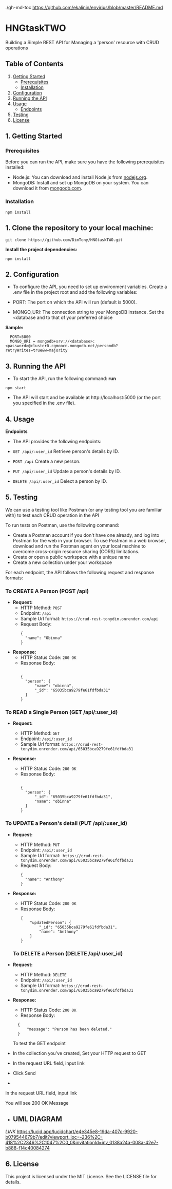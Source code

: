 ./gh-md-toc https://github.com/ekalinin/envirius/blob/master/README.md

# HNGtaskTWO
Building a Simple REST API for Managing a 'person' resource with CRUD operations

## Table of Contents
1. [Getting Started](#getting-started)
   - [Prerequisites](#prerequisites)
   - [Installation](#installation)
2. [Configuration](#configuration)
3. [Running the API](#running-the-api)
4. [Usage](#usage)
   - [Endpoints](#endpoints)
5. [Testing](#testing)
6. [License](#license)


## 1. Getting Started

### Prerequisites

Before you can run the API, make sure you have the following prerequisites installed:

- Node.js: You can download and install Node.js from [nodejs.org](https://nodejs.org/).
- MongoDB: Install and set up MongoDB on your system. You can download it from [mongodb.com](https://www.mongodb.com/).

### Installation
```
npm install
```
## 1. Clone the repository to your local machine:
```
git clone https://github.com/DimTony/HNGtaskTWO.git
```
 **Install the project dependencies:**
```
npm install
```
## 2. Configuration
- To configure the API, you need to set up environment variables. Create a .env file in the project root and add the following variables:

- PORT: The port on which the API will run (default is 5000).
- MONGO_URI: The connection string to your MongoDB instance. Set the <database and <password> to that of your preferred choice

**Sample:**
```
  PORT=5000
  MONGO_URI = mongodb+srv://<database>:<password>@cluster0.cgmoocn.mongodb.net/persondb?retryWrites=true&w=majority
```

## 3. Running the API
- To start the API, run the following command:
**run**
```
npm start
```
- The API will start and be available at http://localhost:5000 (or the port you specified in the .env file).

## 4. Usage
**Endpoints**
- The API provides the following endpoints:

- ``` GET /api/:user_id ``` Retrieve person's details by ID.
- ``` POST /api ``` Create a new person.
- ``` PUT /api/:user_id ``` Update a person's details by ID.
- ``` DELETE /api/:user_id ``` Delect a person by ID.

## 5. Testing
We can use a testing tool like Postman (or any testing tool you are familiar with) to test each CRUD operation in the API

To run tests on Postman, use the following command:

- Create a Postman account if you don't have one already, and log into Postman for the web in your browser. To use Postman in a web browser, download and run the Postman agent on your local machine to overcome cross-origin resource sharing (CORS) limitations.
- Create or open a public workspace with a unique name
- Create a new collection under your workspace

For each endpoint, the API follows the following request and response formats:

### To CREATE A Person (POST /api)

- **Request:**
  - HTTP Method: ``` POST ```
  - Endpoint: ``` /api ```
  - Sample Url format: ``` https://crud-rest-tonydim.onrender.com/api ```
  - Request Body:
    ```
    {
      "name": "Obinna"
    }
    ```
- **Response:**
  - HTTP Status Code: ``` 200 OK ```
  - Response Body:
    ```
  
    {
      "person": {
          "name": "obinna",
          "_id": "65035bca9279fe61fdfbda31"
      }
    }
    ```

### To READ a Single Person (GET /api/:user_id)

- **Request:**

  - HTTP Method: ``` GET ```
  - Endpoint: ``` /api/:user_id ```
  - Sample Url format: ``` https://crud-rest-tonydim.onrender.com/api/65035bca9279fe61fdfbda31 ```

- **Response:**
  - HTTP Status Code: ``` 200 OK ```
  - Response Body:
    ```
    
    {
      "person": {
          "_id": "65035bca9279fe61fdfbda31",
          "name": "obinna"
      }
    }
    ```

### To UPDATE a Person's detail (PUT /api/:user_id)

- **Request:**

  - HTTP Method: ``` PUT ```
  - Endpoint: ``` /api/:user_id ```
  - Sample Url format:```  https://crud-rest-tonydim.onrender.com/api/65035bca9279fe61fdfbda31 ```
  - Request Body:
    ```
    {
      "name": "Anthony"
    }
    ```

- **Response:**
  - HTTP Status Code: ``` 200 OK ```
  - Response Body:
    ```
    {
        "updatedPerson": {
            "_id": "65035bca9279fe61fdfbda31",
            "name": "Anthony"
        }
    }
    ```
  ### To DELETE a Person (DELETE /api/:user_id)

- **Request:**

  - HTTP Method: ``` DELETE ```
  - Endpoint: ``` /api/:user_id ```
  - Sample Url format: ``` https://crud-rest-tonydim.onrender.com/api/65035bca9279fe61fdfbda31 ```

- **Response:**
  - HTTP Status Code: ``` 200 OK ```
  - Response Body:
  ```
    {
        "message": "Person has been deleted."
    }

  ```

  To test the GET endpoint
- In the collection you've created, Set your HTTP request to GET
- In the request URL field, input link
- Click Send
- 
In the request URL field, input link

You will see 200 OK Message

- ## UML DIAGRAM
*LINK* https://lucid.app/lucidchart/e4e345e8-19da-407c-9920-b079544679b7/edit?viewport_loc=-236%2C-418%2C2346%2C1047%2C0_0&invitationId=inv_0138a24a-008a-42e7-b888-f14c40084274

## 6. License
This project is licensed under the MIT License. See the LICENSE file for details.
